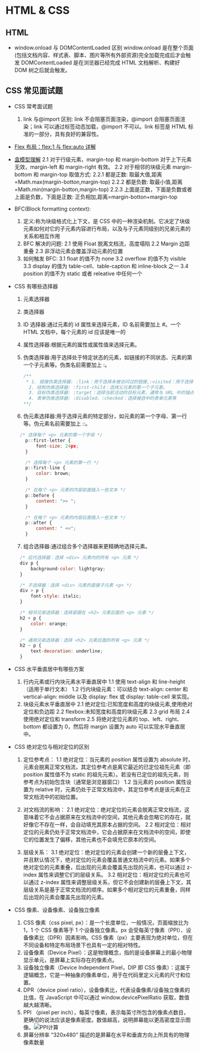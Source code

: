 <!--
 * @Author: TerryMin
 * @Date: 2025-03-20 17:09:49
 * @LastEditors: TerryMin
 * @LastEditTime: 2025-03-25 10:56:31
 * @Description: file not
-->

# HTML & CSS

## HTML

- window.onload 与 DOMContentLoaded 区别
  window.onload 是在整个页面(包括文档内容、样式表、脚本、图片等所有外部资源)完全加载完成后才会触发
  DOMContentLoaded 是在浏览器已经完成 HTML 文档解析、构建好 DOM 树之后就会触发。

## CSS 常见面试题

- CSS 常考面试题

  1.  link 与@import 区别: link 不会阻塞页面渲染，@import 会阻塞页面渲染；link 可以通过标签动态加载，@import 不可以。link 标签是 HTML 标准的一部分，具有良好的兼容性。

- [Flex 布局：flex:1 与 flex:auto 详解](https://www.cnblogs.com/terrymin/p/14654621.html)

- [盒模型理解](https://www.cnblogs.com/terrymin/p/14586108.html)
  2.1 对于行级元素，margin-top 和 margin-bottom 对于上下元素无效，margin-left 和 margin-right 有效。
  2.2 对于相邻的块级元素 margin-bottom 和 margin-top 取值方式:
  2.2.1 都是正数: 取最大值,距离=Math.max(margin-botton,margin-top)
  2.2.2 都是负数: 取最小值,距离=Math.min(margin-botton,margin-top)
  2.2.3 上面是正数，下面是负数或者 上面是负数，下面是正数: 正负相加,距离=margin-botton+margin-top

- BFC(Block formatting context):

  1. 定义:称为块级格式化上下文，是 CSS 中的一种渲染机制。它决定了块级元素如何对它的子元素内容进行布局，以及与子元素同级别的兄弟元素的关系和相互作用
  2. BFC 解决的问题:
     2.1 使用 Float 脱离文档流，高度塌陷
     2.2 Margin 边距重叠
     2.3 非浮动元素会覆盖浮动元素的位置
  3. 如何触发 BFC:
     3.1 float 的值不为 none
     3.2 overflow 的值不为 visible
     3.3 display 的值为 table-cell、table-caption 和 inline-block 之一
     3.4 position 的值不为 static 或者 releative 中任何一个

- CSS 有哪些选择器

  1.  元素选择器
  2.  类选择器
  3.  ID 选择器:通过元素的 id 属性来选择元素，ID 名前需要加上 #。一个 HTML 文档中，每个元素的 id 应该是唯一的
  4.  属性选择器:根据元素的属性或属性值来选择元素。
  5.  伪类选择器:用于选择处于特定状态的元素，如链接的不同状态、元素的第一个子元素等。伪类名前需要加上 :。

      ```js
      /**
       * 1. 链接伪类选择器: :link：用于选择未被访问过的链接,:visited：用于选择已经被访问过的链接等
        2. 结构伪类选择器: :first-child：选择父元素的第一个子元素。
        3. 目标伪类选择器: :target：选择当前活动的目标元素，通常与 URL 中的锚点（# 后面的部分）相关
        4. 表单伪类选择器: :disabled，:checked：选择被选中的表单元素等
      **/
      ```

  6.  伪元素选择器:用于选择元素的特定部分，如元素的第一个字母、第一行等。伪元素名前需要加上 ::。

  ```js
    /* 选择每个 <p> 元素的第一个字母 */
      p::first-letter {
          font-size: 24px;
      }

      /* 选择每个 <p> 元素的第一行 */
      p::first-line {
          color: brown;
      }

      /* 在每个 <p> 元素的内容前面插入一些文本 */
      p::before {
          content: ">> ";
      }

      /* 在每个 <p> 元素的内容后面插入一些文本 */
      p::after {
          content: " <<";
      }
  ```

  7.  组合选择器:通过组合多个选择器来更精确地选择元素。

  ```js
    /* 后代选择器：选择 <div> 元素内的所有 <p> 元素 */
    div p {
        background-color: lightgray;
    }

    /* 子选择器：选择 <div> 元素的直接子元素 <p> */
    div > p {
        font-style: italic;
    }

    /* 相邻兄弟选择器：选择紧跟在 <h2> 元素后面的 <p> 元素 */
    h2 + p {
        color: orange;
    }

    /* 通用兄弟选择器：选择 <h2> 元素后面的所有 <p> 元素 */
    h2 ~ p {
        text-decoration: underline;
    }
  ```

- CSS 水平垂直居中有哪些方案

  1.  行内元素或行内块元素水平垂直居中
      1.1 使用 text-align 和 line-height（适用于单行文本）
      1.2 行内块级元素：可以结合 text-align: center 和 vertical-align: middle 以及 display: flex 或 display: table-cell 来实现。
  2.  块级元素水平垂直居中
      2.1 绝对定位:已知宽度和高度的块级元素,使用绝对定位和负边距
      2.2 flexbox:未知宽度和高度的块级元素
      2.3 grid 布局
      2.4 使用绝对定位和 transform
      2.5 将绝对定位元素的 top、left、right、bottom 都设置为 0，然后将 margin 设置为 auto 可以实现水平垂直居中。

- CSS 绝对定位与相对定位的区别

  1.  定位参考点：
      1.1 绝对定位：当元素的 position 属性设置为 absolute 时，元素会脱离正常文档流，其定位参考点是离它最近的已定位祖先元素（即 position 属性值不为 static 的祖先元素）。若没有已定位的祖先元素，则参考点为初始包含块（通常是浏览器窗口）
      1.2 当元素的 position 属性设置为 relative 时，元素仍处于正常文档流中，其定位参考点是该元素在正常文档流中的初始位置。

  2.  对文档流的影响：
      2.1 绝对定位：绝对定位的元素会脱离正常文档流，这意味着它不会占据原来在文档流中的空间，其他元素会忽略它的存在，就好像它不存在一样，会自动填充其原本占据的空间。
      2.2 相对定位：相对定位的元素仍处于正常文档流中，它会占据原来在文档流中的空间，即使它的位置发生了偏移，其他元素也不会填充它原本的空间。

  3.  层级关系：
      3.1 绝对定位：绝对定位的元素会创建一个新的层叠上下文，并且默认情况下，绝对定位的元素会覆盖普通文档流中的元素。如果多个绝对定位的元素重叠，后出现的元素会覆盖先出现的元素，也可以通过 z-index 属性来调整它们的层级关系。
      3.2 相对定位：相对定位的元素也可以通过 z-index 属性来调整层级关系，但它不会创建新的层叠上下文，其层级关系是基于正常文档流的顺序。如果多个相对定位的元素重叠，同样后出现的元素会覆盖先出现的元素。

- CSS 像素、设备像素、设备独立像素

  1.  CSS 像素（css pixel, px）：是一个长度单位，一般情况，页面缩放比为 1，1 个 CSS 像素等于 1 个设备独立像素。px 会受每英寸像素（PPI）、设备像素比（DPR）因素影响。CSS 像素（px）主要表现为绝对单位，但在不同设备和特定布局场景下也具有一定的相对特性。
  2.  设备像素（Device Pixel）：这是物理概念，指的是设备屏幕上的最小物理显示单元，是屏幕上实际存在的像素点。
  3.  设备独立像素（Device Independent Pixel，DIP 即 CSS 像素）：这属于逻辑概念，它是一种抽象的像素单位，用于在代码里定义元素的尺寸和位置。
  4.  DPR（device pixel ratio），设备像素比，代表设备像素/设备独立像素的比值，在 JavaScript 中可以通过 window.devicePixelRatio 获取，数值越大越清晰。
  5.  PPI （pixel per inch），每英寸像素，表示每英寸所包含的像素点数目，更确切的说法应该是像素密度。数值越高，说明屏幕能以更高密度显示图像。![PPI计算](https://static.vue-js.com/f734adf0-91f2-11eb-ab90-d9ae814b240d.png)
  6.  屏幕分辨率 “320x480” 描述的是屏幕在水平和垂直方向上所具有的物理像素数量
